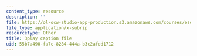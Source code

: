 ```yaml
---
content_type: resource
description: ''
file: https://ol-ocw-studio-app-production.s3.amazonaws.com/courses/esd-290-special-topics-in-supply-chain-management-spring-2005/55b7a490fa7c8284444ab3c2afed1712_oRK2jN3yqOI.srt
file_type: application/x-subrip
resourcetype: Other
title: 3play caption file
uid: 55b7a490-fa7c-8284-444a-b3c2afed1712
---
```

